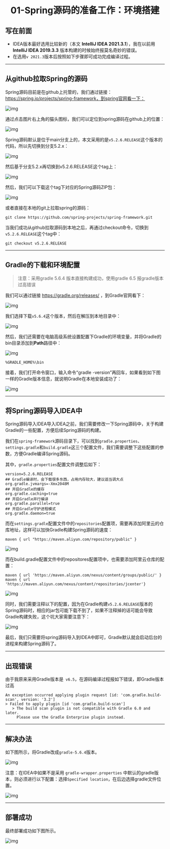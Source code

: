 <h1 align="center">01-Spring源码的准备工作：环境搭建</h1>



## 写在前面

- IDEA版本最好选用比较新的（本文 **IntelliJ IDEA 2021.3.1**），我在以前用 **IntelliJ IDEA 2019.3.3** 版本构建的时候始终报莫名奇妙的错误。
- 在选用`v 2021.3`版本后按照如下步骤即可成功完成编译过程。

---

## 从github拉取Spring的源码

Spring源码目前是在github上托管的，我们通过链接：https://spring.io/projects/spring-framework，到spring官网看一下：

<img src="https://studyimages.oss-cn-beijing.aliyuncs.com/img/Spring/202210201535463.png" alt="img"/>

通过点击图片右上角的猫头图标，我们可以定位到spring源码在github上的位置：

<img src="https://studyimages.oss-cn-beijing.aliyuncs.com/img/Spring/202210201535465.png" alt="img"/>

Spring源码默认是位于main分支上的，本文采用的是`v5.2.6.RELEASE`这个版本的代码，所以先切换到分支5.2.x：

<img src="https://studyimages.oss-cn-beijing.aliyuncs.com/img/Spring/202210201535466.png" alt="img"/>

然后基于分支5.2.x再切换到v5.2.6.RELEASE这个tag上：

<img src="https://studyimages.oss-cn-beijing.aliyuncs.com/img/Spring/202210201535467.png" alt="img"/>

然后，我们可以下载这个tag下对应的Spring源码ZIP包：

<img src="https://studyimages.oss-cn-beijing.aliyuncs.com/img/Spring/202210201535468.png" alt="img"/>

或者直接在本地的git上拉取spring的源码：

```
git clone https://github.com/spring-projects/spring-framework.git
```

当我们成功从github拉取源码到本地之后，再通过checkout命令，切换到`v5.2.6.RELEASE`这个tag中：

```
git checkout v5.2.6.RELEASE
```

---

## Gradle的下载和环境配置

> 注意：采用gradle 5.6.4 版本直接构建成功，使用gradle 6.5 报gradle版本过高错误

我们可以通过链接 https://gradle.org/releases/ ，到Gradle官网看下：

<img src="https://studyimages.oss-cn-beijing.aliyuncs.com/img/Spring/202210201535469.png" alt="img"/>

我们选择下载`v5.6.4`这个版本，然后在解压到本地目录中：

<img src="https://studyimages.oss-cn-beijing.aliyuncs.com/img/Spring/202210201535470.png" alt="img"/>

然后，我们还需要在电脑高级系统设置配置下Gradle的环境变量，并将Gradle的bin目录添加到**Path**路径中：

<img src="https://studyimages.oss-cn-beijing.aliyuncs.com/img/Spring/202210201535471.png" alt="img"/>

```
%GRADLE_HOME%\bin
```

接着，我们打开命令窗口，输入命令“gradle -version”再回车，如果看到如下图一样的Gradle版本信息，就说明Gradle在本地安装成功了：

<img src="https://studyimages.oss-cn-beijing.aliyuncs.com/img/Spring/202210201535472.png" alt="img"/>

---

## 将Spring源码导入IDEA中

Spring源码导入IDEA导入IDEA之前，我们需要修改一下Spring源码中，关于构建Gradle的一些配置，方便后续Spring源码的构建。

我们在`spring-framework`源码目录下，可以找到`gradle.properties`、`settings.gradle`和`build.gradle`这三个配置文件，我们需要调整下这些配置的参数，方便Gradle编译Spring源码。

其中，`gradle.properties`配置文件调整后如下：

```
version=5.2.6.RELEASE
## Gradle编译时，会下载很多东西，占用内存较大，建议适当调大点
org.gradle.jvmargs=-Xmx2048M
## 开启Gradle的缓存
org.gradle.caching=true
## 开启Gradle并行编译
org.gradle.parallel=true
## 开启Gradle守护进程模式
org.gradle.daemon=true
```

而在`settings.gradle`配置文件中的`repositories`配置项，需要再添加阿里云的仓库地址，这样可以加快Gradle构建Spring源码的速度：

```
maven { url "https://maven.aliyun.com/repository/public" }
```

![img](https://studyimages.oss-cn-beijing.aliyuncs.com/img/Spring/202210201535473.png)

而在build.gradle配置文件中的repositores配置项中，也需要添加阿里云仓库的配置：

```
maven { url 'https://maven.aliyun.com/nexus/content/groups/public/' }
maven { url 'https://maven.aliyun.com/nexus/content/repositories/jcenter'}
```

<img src="https://studyimages.oss-cn-beijing.aliyuncs.com/img/Spring/202210201535474.png" alt="img"/>

同时，我们需要注释以下的配置，因为在Gradle构建`v5.2.6.RELEASE`版本的Spring源码时，相应的jar包可能下载不到了，如果不注释掉的话可能会导致Gradle构建失败，这个坑大家需要注意下：

![img](https://studyimages.oss-cn-beijing.aliyuncs.com/img/Spring/202210201535475.png)

最后，我们只需要将spring源码导入到IDEA中即可，Gradle默认就会启动后台的进程来构建Spring源码了。

---

## 出现错误

由于我原来采用Gradle版本是` v6.5`，在源码编译过程报如下错误，即Gradle版本过高

```
An exception occurred applying plugin request [id: 'com.gradle.build-scan', version: '3.2']
> Failed to apply plugin [id 'com.gradle.build-scan']
   > The build scan plugin is not compatible with Gradle 6.0 and later.
     Please use the Gradle Enterprise plugin instead.
```

---

## 解决办法

如下图所示，将Gradle改成`gradle-5.6.4`版本。

<img src="https://studyimages.oss-cn-beijing.aliyuncs.com/img/Spring/202210201535476.png" alt="img"/>

注意：在IDEA中如果不是采用 `gradle-wrapper.properties` 中默认的gradle版本，则必须进行以下配置：选择`Specified location`，在后边选择gradle文件位置。

<img src="https://studyimages.oss-cn-beijing.aliyuncs.com/img/Spring/202210201535477.png" alt="img" />

---

## 部署成功

最终部署成功如下图所示。

<img src="https://studyimages.oss-cn-beijing.aliyuncs.com/img/Spring/202210201535478.png" alt="img" />
